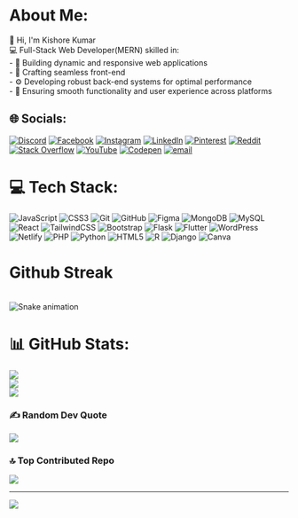 

#  About Me:
👋 Hi, I'm Kishore Kumar<br>💻 Full-Stack Web Developer(MERN) skilled in:  <br>- 🎯 Building dynamic and responsive web applications  <br>- 🎨 Crafting seamless front-end  <br>- ⚙️ Developing robust back-end systems for optimal performance  <br>- 🚀 Ensuring smooth functionality and user experience across platforms  


## 🌐 Socials:
[![Discord](https://img.shields.io/badge/Discord-%237289DA.svg?logo=discord&logoColor=white)](https://discord.gg/kishore_404_81096) [![Facebook](https://img.shields.io/badge/Facebook-%231877F2.svg?logo=Facebook&logoColor=white)](https://facebook.com/https://www.facebook.com/profile.php?id=61572882549476) [![Instagram](https://img.shields.io/badge/Instagram-%23E4405F.svg?logo=Instagram&logoColor=white)](https://instagram.com/mr_poppy.23) [![LinkedIn](https://img.shields.io/badge/LinkedIn-%230077B5.svg?logo=linkedin&logoColor=white)](https://linkedin.com/in/www.linkedin.com/in/kishore-kumar-b8529b284) [![Pinterest](https://img.shields.io/badge/Pinterest-%23E60023.svg?logo=Pinterest&logoColor=white)](https://pinterest.com/kishoresdeveloper) [![Reddit](https://img.shields.io/badge/Reddit-%23FF4500.svg?logo=Reddit&logoColor=white)](https://reddit.com/user/u/kishore-404) [![Stack Overflow](https://img.shields.io/badge/-Stackoverflow-FE7A16?logo=stack-overflow&logoColor=white)](https://stackoverflow.com/users/https://stackoverflow.com/users/30005690/kishore-kumar) [![YouTube](https://img.shields.io/badge/YouTube-%23FF0000.svg?logo=YouTube&logoColor=white)](https://youtube.com/@@StoneBoys23) [![Codepen](https://img.shields.io/badge/Codepen-000000?logo=codepen&logoColor=white)](https://codepen.io/@kishore-404) [![email](https://img.shields.io/badge/Email-D14836?logo=gmail&logoColor=white)](mailto:kishores.developer@gmail.com) 

# 💻 Tech Stack:
![JavaScript](https://img.shields.io/badge/javascript-%23323330.svg?style=for-the-badge&logo=javascript&logoColor=%23F7DF1E) ![CSS3](https://img.shields.io/badge/css3-%231572B6.svg?style=for-the-badge&logo=css3&logoColor=white) ![Git](https://img.shields.io/badge/git-%23F05033.svg?style=for-the-badge&logo=git&logoColor=white) ![GitHub](https://img.shields.io/badge/github-%23121011.svg?style=for-the-badge&logo=github&logoColor=white) ![Figma](https://img.shields.io/badge/figma-%23F24E1E.svg?style=for-the-badge&logo=figma&logoColor=white) ![MongoDB](https://img.shields.io/badge/MongoDB-%234ea94b.svg?style=for-the-badge&logo=mongodb&logoColor=white) ![MySQL](https://img.shields.io/badge/mysql-4479A1.svg?style=for-the-badge&logo=mysql&logoColor=white) ![React](https://img.shields.io/badge/react-%2320232a.svg?style=for-the-badge&logo=react&logoColor=%2361DAFB) ![TailwindCSS](https://img.shields.io/badge/tailwindcss-%2338B2AC.svg?style=for-the-badge&logo=tailwind-css&logoColor=white) ![Bootstrap](https://img.shields.io/badge/bootstrap-%238511FA.svg?style=for-the-badge&logo=bootstrap&logoColor=white) ![Flask](https://img.shields.io/badge/flask-%23000.svg?style=for-the-badge&logo=flask&logoColor=white) ![Flutter](https://img.shields.io/badge/Flutter-%2302569B.svg?style=for-the-badge&logo=Flutter&logoColor=white) ![WordPress](https://img.shields.io/badge/WordPress-%23117AC9.svg?style=for-the-badge&logo=WordPress&logoColor=white) ![Netlify](https://img.shields.io/badge/netlify-%23000000.svg?style=for-the-badge&logo=netlify&logoColor=#00C7B7) ![PHP](https://img.shields.io/badge/php-%23777BB4.svg?style=for-the-badge&logo=php&logoColor=white) ![Python](https://img.shields.io/badge/python-3670A0?style=for-the-badge&logo=python&logoColor=ffdd54) ![HTML5](https://img.shields.io/badge/html5-%23E34F26.svg?style=for-the-badge&logo=html5&logoColor=white) ![R](https://img.shields.io/badge/r-%23276DC3.svg?style=for-the-badge&logo=r&logoColor=white) ![Django](https://img.shields.io/badge/django-%23092E20.svg?style=for-the-badge&logo=django&logoColor=white) ![Canva](https://img.shields.io/badge/Canva-%2300C4CC.svg?style=for-the-badge&logo=Canva&logoColor=white)

# Github Streak
<br clear="both">

<img src="https://raw.githubusercontent.com/kishore-404/kishore-404/output/snake.svg" alt="Snake animation" />


# 📊 GitHub Stats:
![](https://github-readme-stats.vercel.app/api?username=kishore-404&theme=dark&hide_border=true&include_all_commits=false&count_private=false)<br/>
![](https://nirzak-streak-stats.vercel.app/?user=kishore-404&theme=dark&hide_border=true)<br/>
![](https://github-readme-stats.vercel.app/api/top-langs/?username=kishore-404&theme=dark&hide_border=true&include_all_commits=false&count_private=false&layout=compact)

### ✍️ Random Dev Quote
![](https://quotes-github-readme.vercel.app/api?type=horizontal&theme=tokyonight)

### 🔝 Top Contributed Repo
![](https://github-contributor-stats.vercel.app/api?username=kishore-404&limit=5&theme=dark&combine_all_yearly_contributions=true)

---
[![](https://visitcount.itsvg.in/api?id=kishore-404&icon=0&color=0)](https://visitcount.itsvg.in)

<!-- Proudly created with GPRM ( https://gprm.itsvg.in ) -->
